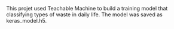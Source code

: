 This projet used Teachable Machine to build a training model that classifying types of waste in daily life. The model was saved as keras_model.h5.
